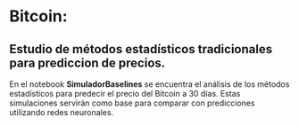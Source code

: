 # Bitcoin: 
## Estudio de métodos estadísticos tradicionales para prediccion de precios.

En el notebook **SimuladorBaselines** se encuentra el análisis de los métodos estadísticos para predecir el precio del Bitcoin a 30 días. Estas simulaciones servirán como base para comparar con predicciones utilizando redes neuronales.
